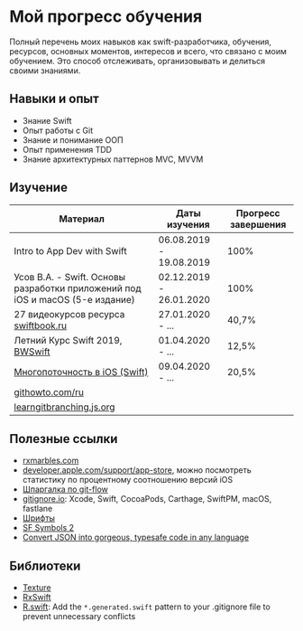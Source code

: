 # Мой прогресс обучения

Полный перечень моих навыков как swift-разработчика, обучения, ресурсов, основных моментов, интересов и всего, что связано с моим обучением. Это способ отслеживать, организовывать и делиться своими знаниями.

## Навыки и опыт

* Знание Swift
* Опыт работы с Git
* Знание и понимание ООП
* Опыт применения TDD
* Знание архитектурных паттернов MVC, MVVM

## Изучение

| Материал | Даты изучения | Прогресс завершения |
| --- | --- | --- |
| Intro to App Dev with Swift | 06.08.2019 - 19.08.2019 | 100% |
| Усов В.А. - Swift. Основы разработки приложений под iOS и macOS (5-е издание) | 02.12.2019 - 26.01.2020 | 100% |
| 27 видеокурсов ресурса [swiftbook.ru](https://swiftbook.ru/courses/) | 27.01.2020 - ... | 40,7% |
| Летний Курс Swift 2019, [BWSwift](https://www.youtube.com/playlist?list=PLnlik7Rjo4n0WRU_c2OPPbvn3oVPZN3Ep) | 01.04.2020 - ... | 12,5% |
| [Многопоточность в iOS (Swift)](https://stepik.org/course/3278) | 09.04.2020 - ... | 20,5% |
| [githowto.com/ru](https://githowto.com/ru) | | |
| [learngitbranching.js.org](https://learngitbranching.js.org) | | |

## Полезные ссылки

* [rxmarbles.com](https://rxmarbles.com/)
* [developer.apple.com/support/app-store](https://developer.apple.com/support/app-store/), можно посмотреть статистику по процентному соотношению версий iOS
* [Шпаргалка по git-flow](https://danielkummer.github.io/git-flow-cheatsheet/index.ru_RU.html)
* [gitignore.io](https://www.gitignore.io/): Xcode, Swift, CocoaPods, Carthage, SwiftPM, macOS, fastlane
* [Шрифты](https://www.fonts-online.ru/)
* [SF Symbols 2](https://developer.apple.com/sf-symbols/)
* [Convert JSON into gorgeous, typesafe code in any language](https://app.quicktype.io/)

## Библиотеки

* [Texture](https://texturegroup.org)
* [RxSwift](https://github.com/ReactiveX/RxSwift)
* [R.swift](https://github.com/mac-cain13/R.swift): Add the `*.generated.swift` pattern to your .gitignore file to prevent unnecessary conflicts